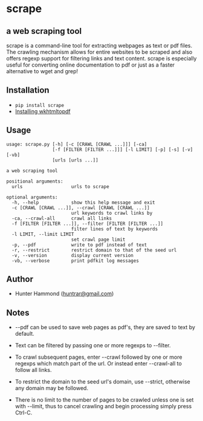 # scrape

## a web scraping tool
scrape is a command-line tool for extracting webpages as text or pdf files. The crawling mechanism allows for entire websites to be scraped and also offers regexp support for filtering links and text content. scrape is especially useful for converting online documentation to pdf or just as a faster alternative to wget and grep!

## Installation
* `pip install scrape`
* [Installing wkhtmltopdf](https://github.com/pdfkit/pdfkit/wiki/Installing-WKHTMLTOPDF)

## Usage
    usage: scrape.py [-h] [-c [CRAWL [CRAWL ...]]] [-ca]
                     [-f [FILTER [FILTER ...]]] [-l LIMIT] [-p] [-s] [-v] [-vb]
                     [urls [urls ...]]
    
    a web scraping tool
    
    positional arguments:
      urls                  urls to scrape
    
    optional arguments:
      -h, --help            show this help message and exit
      -c [CRAWL [CRAWL ...]], --crawl [CRAWL [CRAWL ...]]
                            url keywords to crawl links by
      -ca, --crawl-all      crawl all links
      -f [FILTER [FILTER ...]], --filter [FILTER [FILTER ...]]
                            filter lines of text by keywords
      -l LIMIT, --limit LIMIT
                            set crawl page limit
      -p, --pdf             write to pdf instead of text
      -r, --restrict        restrict domain to that of the seed url
      -v, --version         display current version
      -vb, --verbose        print pdfkit log messages

## Author
* Hunter Hammond (huntrar@gmail.com)

## Notes
* --pdf can be used to save web pages as pdf's, they are saved to text by default.

* Text can be filtered by passing one or more regexps to --filter.

* To crawl subsequent pages, enter --crawl followed by one or more regexps which match part of the url. Or instead enter --crawl-all to follow all links.

* To restrict the domain to the seed url's domain, use --strict, otherwise any domain may be followed.

* There is no limit to the number of pages to be crawled unless one is set with --limit, thus to cancel crawling and begin processing simply press Ctrl-C.

